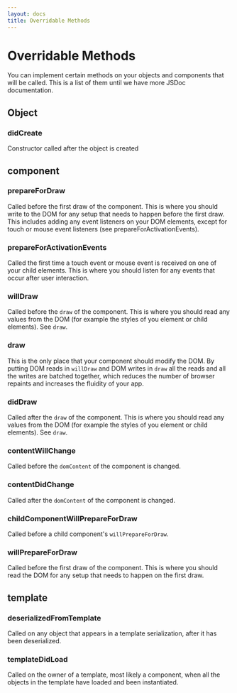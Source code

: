 ```yaml
---
layout: docs
title: Overridable Methods
---
```


# Overridable Methods

You can implement certain methods on your objects and components that will be called. This is a list of them until we have more JSDoc documentation.

## Object
### didCreate
Constructor called after the object is created

## component

### prepareForDraw
Called before the first draw of the component. This is where you should write to the DOM for any setup that needs to happen before the first draw. This includes adding any event listeners on your DOM elements, except for touch or mouse event listeners (see prepareForActivationEvents).

### prepareForActivationEvents
Called the first time a touch event or mouse event is received on one of your child elements. This is where you should listen for any events that occur after user interaction.

### willDraw
Called before the `draw` of the component. This is where you should read any values from the DOM (for example the styles of you element or child elements). See `draw`.

### draw
This is the only place that your component should modify the DOM. By putting DOM reads in `willDraw` and DOM writes in `draw` all the reads and all the writes are batched together, which reduces the number of browser repaints and increases the fluidity of your app.

### didDraw
Called after the `draw` of the component. This is where you should read any values from the DOM (for example the styles of you element or child elements). See `draw`.

### contentWillChange
Called before the `domContent` of the component is changed.

### contentDidChange
Called after the `domContent` of the component is changed.

### childComponentWillPrepareForDraw
Called before a child component's `willPrepareForDraw`.

### willPrepareForDraw
Called before the first draw of the component. This is where you should read the DOM for any setup that needs to happen on the first draw.

## template
### deserializedFromTemplate
Called on any object that appears in a template serialization, after it has been deserialized.

### templateDidLoad
Called on the owner of a template, most likely a component, when all the objects in the template have loaded and been instantiated.